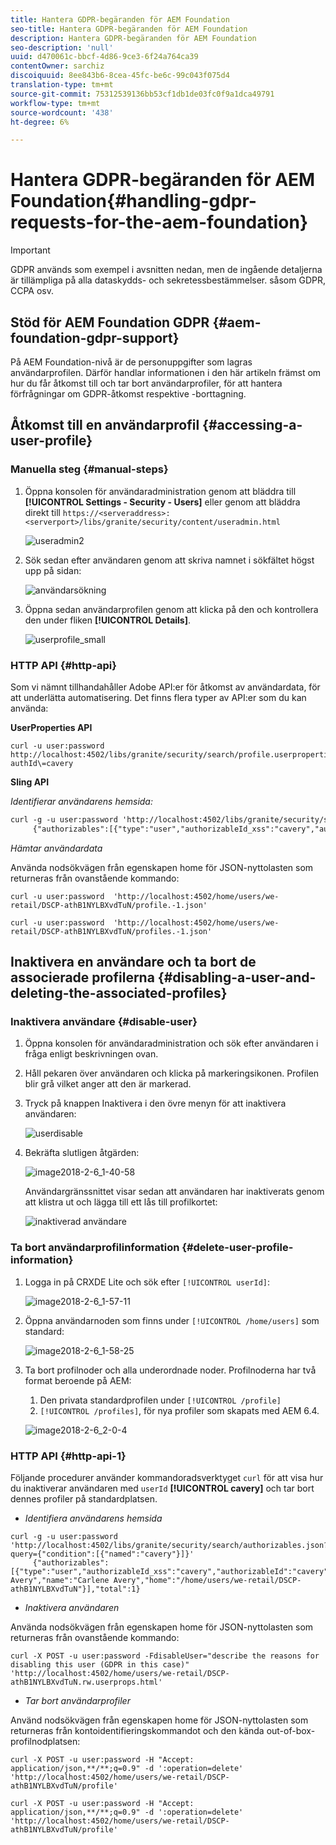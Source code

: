 ```yaml
---
title: Hantera GDPR-begäranden för AEM Foundation
seo-title: Hantera GDPR-begäranden för AEM Foundation
description: Hantera GDPR-begäranden för AEM Foundation
seo-description: 'null'
uuid: d470061c-bbcf-4d86-9ce3-6f24a764ca39
contentOwner: sarchiz
discoiquuid: 8ee843b6-8cea-45fc-be6c-99c043f075d4
translation-type: tm+mt
source-git-commit: 75312539136bb53cf1db1de03fc0f9a1dca49791
workflow-type: tm+mt
source-wordcount: '438'
ht-degree: 6%

---
```



# Hantera GDPR-begäranden för AEM Foundation{#handling-gdpr-requests-for-the-aem-foundation}

>[!IMPORTANT]
>
>GDPR används som exempel i avsnitten nedan, men de ingående detaljerna är tillämpliga på alla dataskydds- och sekretessbestämmelser. såsom GDPR, CCPA osv.

## Stöd för AEM Foundation GDPR {#aem-foundation-gdpr-support}

På AEM Foundation-nivå är de personuppgifter som lagras användarprofilen. Därför handlar informationen i den här artikeln främst om hur du får åtkomst till och tar bort användarprofiler, för att hantera förfrågningar om GDPR-åtkomst respektive -borttagning.

## Åtkomst till en användarprofil {#accessing-a-user-profile}

### Manuella steg {#manual-steps}

1. Öppna konsolen för användaradministration genom att bläddra till **[!UICONTROL Settings - Security - Users]** eller genom att bläddra direkt till `https://<serveraddress>:<serverport>/libs/granite/security/content/useradmin.html`

   ![useradmin2](assets/useradmin2.png)

1. Sök sedan efter användaren genom att skriva namnet i sökfältet högst upp på sidan:

   ![användarsökning](assets/usersearch.png)

1. Öppna sedan användarprofilen genom att klicka på den och kontrollera den under fliken **[!UICONTROL Details]**.

   ![userprofile_small](assets/userprofile_small.png)

### HTTP API {#http-api}

Som vi nämnt tillhandahåller Adobe API:er för åtkomst av användardata, för att underlätta automatisering. Det finns flera typer av API:er som du kan använda:

**UserProperties API**

```shell
curl -u user:password http://localhost:4502/libs/granite/security/search/profile.userproperties.json\?authId\=cavery
```

**Sling API**

*Identifierar användarens hemsida:*

```xml
curl -g -u user:password 'http://localhost:4502/libs/granite/security/search/authorizables.json?query={"condition":[{"named":"cavery"}]}'
     {"authorizables":[{"type":"user","authorizableId_xss":"cavery","authorizableId":"cavery","name_xss":"Carlene Avery","name":"Carlene Avery","home":"/home/users/we-retail/DSCP-athB1NYLBXvdTuN"}],"total":1}
```

*Hämtar användardata*

Använda nodsökvägen från egenskapen home för JSON-nyttolasten som returneras från ovanstående kommando:

```shell
curl -u user:password  'http://localhost:4502/home/users/we-retail/DSCP-athB1NYLBXvdTuN/profile.-1.json'
```

```shell
curl -u user:password  'http://localhost:4502/home/users/we-retail/DSCP-athB1NYLBXvdTuN/profiles.-1.json'
```

## Inaktivera en användare och ta bort de associerade profilerna {#disabling-a-user-and-deleting-the-associated-profiles}

### Inaktivera användare {#disable-user}

1. Öppna konsolen för användaradministration och sök efter användaren i fråga enligt beskrivningen ovan.
1. Håll pekaren över användaren och klicka på markeringsikonen. Profilen blir grå vilket anger att den är markerad.

1. Tryck på knappen Inaktivera i den övre menyn för att inaktivera användaren:

   ![userdisable](assets/userdisable.png)

1. Bekräfta slutligen åtgärden:

   ![image2018-2-6_1-40-58](assets/image2018-2-6_1-40-58.png)

   Användargränssnittet visar sedan att användaren har inaktiverats genom att klistra ut och lägga till ett lås till profilkortet:

   ![inaktiverad användare](assets/disableduser.png)

### Ta bort användarprofilinformation {#delete-user-profile-information}

1. Logga in på CRXDE Lite och sök efter `[!UICONTROL userId]`:

   ![image2018-2-6_1-57-11](assets/image2018-2-6_1-57-11.png)

1. Öppna användarnoden som finns under `[!UICONTROL /home/users]` som standard:

   ![image2018-2-6_1-58-25](assets/image2018-2-6_1-58-25.png)

1. Ta bort profilnoder och alla underordnade noder. Profilnoderna har två format beroende på AEM:

   1. Den privata standardprofilen under `[!UICONTROL /profile]`
   1. `[!UICONTROL /profiles]`, för nya profiler som skapats med AEM 6.4.

   ![image2018-2-6_2-0-4](assets/image2018-2-6_2-0-4.png)

### HTTP API {#http-api-1}

Följande procedurer använder kommandoradsverktyget `curl` för att visa hur du inaktiverar användaren med `userId` **[!UICONTROL cavery]** och tar bort dennes profiler på standardplatsen.

* *Identifiera användarens hemsida*

```shell
curl -g -u user:password 'http://localhost:4502/libs/granite/security/search/authorizables.json?query={"condition":[{"named":"cavery"}]}'
     {"authorizables":[{"type":"user","authorizableId_xss":"cavery","authorizableId":"cavery","name_xss":"Carlene Avery","name":"Carlene Avery","home":"/home/users/we-retail/DSCP-athB1NYLBXvdTuN"}],"total":1}
```

* *Inaktivera användaren*

Använda nodsökvägen från egenskapen home för JSON-nyttolasten som returneras från ovanstående kommando:

```shell
curl -X POST -u user:password -FdisableUser="describe the reasons for disabling this user (GDPR in this case)" 'http://localhost:4502/home/users/we-retail/DSCP-athB1NYLBXvdTuN.rw.userprops.html'
```

* *Tar bort användarprofiler*

Använd nodsökvägen från egenskapen home för JSON-nyttolasten som returneras från kontoidentifieringskommandot och den kända out-of-box-profilnodplatsen:

```shell
curl -X POST -u user:password -H "Accept: application/json,**/**;q=0.9" -d ':operation=delete' 'http://localhost:4502/home/users/we-retail/DSCP-athB1NYLBXvdTuN/profile'
```

```shell
curl -X POST -u user:password -H "Accept: application/json,**/**;q=0.9" -d ':operation=delete' 'http://localhost:4502/home/users/we-retail/DSCP-athB1NYLBXvdTuN/profile'
```

